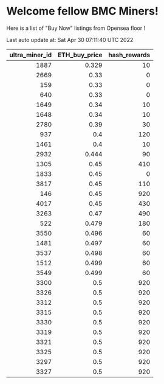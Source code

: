 # Welcome fellow BMC Miners!
Here is a list of "Buy Now" listings from Opensea floor !


Last auto update at: Sat Apr 30 07:11:40 UTC 2022


|   ultra_miner_id |   ETH_buy_price |   hash_rewards |
|-----------------:|----------------:|---------------:|
|             1887 |           0.329 |             10 |
|             2669 |           0.33  |              0 |
|              159 |           0.33  |              0 |
|              640 |           0.33  |              0 |
|             1649 |           0.34  |             10 |
|             1648 |           0.34  |             10 |
|             2780 |           0.39  |             30 |
|              937 |           0.4   |            120 |
|             1461 |           0.4   |             10 |
|             2932 |           0.444 |             90 |
|             1305 |           0.45  |            410 |
|             1833 |           0.45  |              0 |
|             3817 |           0.45  |            110 |
|              146 |           0.45  |            920 |
|             4017 |           0.45  |            430 |
|             3263 |           0.47  |            490 |
|              522 |           0.479 |            180 |
|             3550 |           0.496 |             60 |
|             1481 |           0.497 |             60 |
|             3537 |           0.498 |             60 |
|             1512 |           0.499 |             60 |
|             3549 |           0.499 |             60 |
|             3300 |           0.5   |            920 |
|             3326 |           0.5   |            920 |
|             3312 |           0.5   |            920 |
|             3315 |           0.5   |            920 |
|             3330 |           0.5   |            920 |
|             3319 |           0.5   |            920 |
|             3321 |           0.5   |            920 |
|             3325 |           0.5   |            920 |
|             3297 |           0.5   |            920 |
|             3327 |           0.5   |            920 |